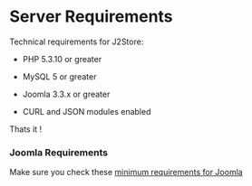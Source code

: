 # Server Requirements

Technical requirements for J2Store:

* PHP 5.3.10 or greater

* MySQL 5 or greater

* Joomla 3.3.x or greater

* CURL and JSON modules enabled

Thats it !

### Joomla Requirements
Make sure you check these [minimum requirements for Joomla](https://docs.joomla.org/Technical_requirements)


